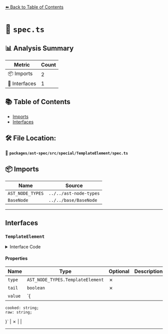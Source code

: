 [⬅️ Back to Table of Contents](../../../../../index.md)

# 📄 `spec.ts`

## 📊 Analysis Summary

| Metric | Count |
|--------|-------|
| 📦 Imports | 2 |
| 📐 Interfaces | 1 |

## 📚 Table of Contents

- [Imports](#imports)
- [Interfaces](#interfaces)

## 🛠️ File Location:
📂 **`packages/ast-spec/src/special/TemplateElement/spec.ts`**

## 📦 Imports

| Name | Source |
|------|--------|
| `AST_NODE_TYPES` | `../../ast-node-types` |
| `BaseNode` | `../../base/BaseNode` |


---

## Interfaces

### `TemplateElement`

<details><summary>Interface Code</summary>

```ts
export interface TemplateElement extends BaseNode {
  type: AST_NODE_TYPES.TemplateElement;
  tail: boolean;
  value: {
    cooked: string;
    raw: string;
  };
}
```
</details>

#### Properties

| Name | Type | Optional | Description |
|------|------|----------|-------------|
| `type` | `AST_NODE_TYPES.TemplateElement` | ✗ |  |
| `tail` | `boolean` | ✗ |  |
| `value` | `{
    cooked: string;
    raw: string;
  }` | ✗ |  |


---